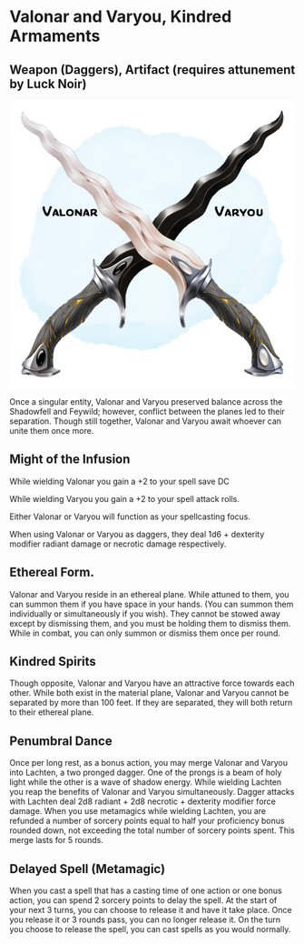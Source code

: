 # Valonar and Varyou, Kindred Armaments
## Weapon (Daggers), Artifact (requires attunement by Luck Noir)

<img class="leftimg smallimg" src="../../../assets/varyou.png"/>

Once a singular entity, Valonar and Varyou preserved balance across the Shadowfell and Feywild; however, conflict between the planes led to their separation. Though still together, Valonar and Varyou await whoever can unite them once more.

## Might of the Infusion
While wielding Valonar you gain a +2 to your spell save DC

While wielding Varyou you gain a +2 to your spell attack rolls.

Either Valonar or Varyou will function as your spellcasting focus.

When using Valonar or Varyou as daggers, they deal 1d6 + dexterity modifier radiant damage or necrotic damage respectively.

## Ethereal Form.
Valonar and Varyou reside in an ethereal plane. While attuned to them, you can summon them if you have space in your hands. (You can summon them individually or simultaneously if you wish). They cannot be stowed away except by dismissing them, and you must be holding them to dismiss them. While in combat, you can only summon or dismiss them once per round.

## Kindred Spirits
Though opposite, Valonar and Varyou have an attractive force towards each other. While both exist in the material plane, Valonar and Varyou cannot be separated by more than 100 feet. If they are separated, they will both return to their ethereal plane.

## Penumbral Dance
Once per long rest, as a bonus action, you may merge Valonar and Varyou into Lachten, a two pronged dagger. One of the prongs is a beam of holy light while the other is a wave of shadow energy. While wielding Lachten you reap the benefits of Valonar and Varyou simultaneously. Dagger attacks with Lachten deal 2d8 radiant + 2d8 necrotic + dexterity modifier force damage. When you use metamagics while wielding Lachten, you are refunded a number of sorcery points equal to half your proficiency bonus rounded down, not exceeding the total number of sorcery points spent. This merge lasts for 5 rounds.

## Delayed Spell (Metamagic)
When you cast a spell that has a casting time of one action or one bonus action, you can spend 2 sorcery points to delay the spell. At the start of your next 3 turns, you can choose to release it and have it take place. Once you release it or 3 rounds pass, you can no longer release it. On the turn you choose to release the spell, you can cast spells as you would normally.
